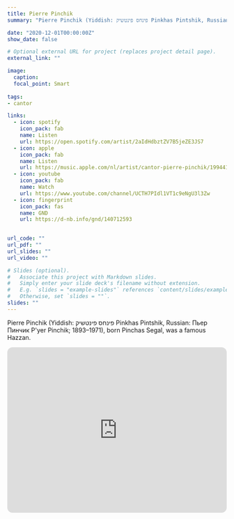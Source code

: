 ```yaml
---
title: Pierre Pinchik
summary: "Pierre Pinchik (Yiddish: פינחס פינטשיק Pinkhas Pintshik, Russian: Пьер Пинчик P'yer Pinchik; 1893–1971), born Pinchas Segal, was a famous Hazzan."

date: "2020-12-01T00:00:00Z"
show_date: false

# Optional external URL for project (replaces project detail page).
external_link: ""

image:
  caption: 
  focal_point: Smart
  
tags:
- cantor

links:
  - icon: spotify
    icon_pack: fab
    name: Listen
    url: https://open.spotify.com/artist/2aIdHdbztZV7B5jeZE3JS7
  - icon: apple
    icon_pack: fab
    name: Listen
    url: https://music.apple.com/nl/artist/cantor-pierre-pinchik/199441102
  - icon: youtube
    icon_pack: fab
    name: Watch
    url: https://www.youtube.com/channel/UCTH7PIdl1VT1c9eNgU3l3Zw
  - icon: fingerprint
    icon_pack: fas
    name: GND
    url: https://d-nb.info/gnd/140712593 
    

url_code: ""
url_pdf: ""
url_slides: ""
url_video: ""

# Slides (optional).
#   Associate this project with Markdown slides.
#   Simply enter your slide deck's filename without extension.
#   E.g. `slides = "example-slides"` references `content/slides/example-slides.md`.
#   Otherwise, set `slides = ""`.
slides: ""
---
```

Pierre Pinchik (Yiddish: פינחס פינטשיק Pinkhas Pintshik, Russian: Пьер Пинчик P'yer Pinchik; 1893–1971), born Pinchas Segal, was a famous Hazzan.

<iframe style="border-radius:12px" src="https://open.spotify.com/artist/2aIdHdbztZV7B5jeZE3JS7" width="100%" height="380" frameBorder="0" allowfullscreen="" allow="autoplay; clipboard-write; encrypted-media; fullscreen; picture-in-picture" loading="lazy"></iframe>
